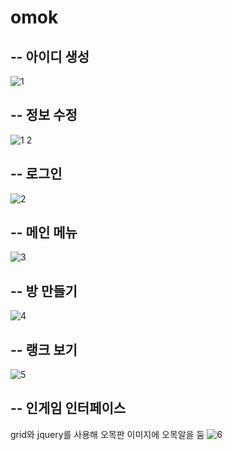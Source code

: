 # omok

--
아이디 생성
--
![1](https://github.com/clt556/omok/assets/116059720/059d694b-41ac-4b3e-8af4-74683945d128)

--
정보 수정
--
![1 2](https://github.com/clt556/omok/assets/116059720/d1848e92-8dc2-440a-b556-a9b02f1dbb5b)

--
로그인
--
![2](https://github.com/clt556/omok/assets/116059720/d24c718f-bfde-4d03-a276-76ae5a68cb61)

--
메인 메뉴
--
![3](https://github.com/clt556/omok/assets/116059720/b4701e45-9ce3-4a8b-9300-2fc3d1dd4f73)

--
방 만들기
--
![4](https://github.com/clt556/omok/assets/116059720/488eb2d0-5f38-40ef-bc2a-efae27d3701d)

--
랭크 보기
--
![5](https://github.com/clt556/omok/assets/116059720/208773de-61c4-4280-8ebd-7fe8ef26ea78)

--
인게임 인터페이스
--
grid와 jquery를 사용해 오목판 이미지에 오목알을 둠
![6](https://github.com/clt556/omok/assets/116059720/a1b471e2-b08f-4d74-82d2-aea5adb99a38)
